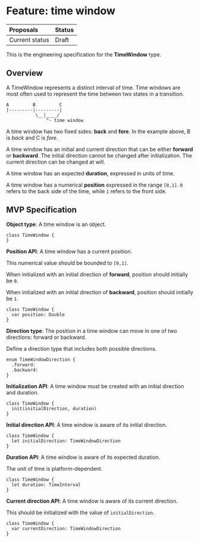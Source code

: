 # Feature: time window

| Proposals | Status |
|:------------------|:-------|
| Current status | Draft |

This is the engineering specification for the **TimeWindow** type.

## Overview

A TimeWindow represents a distinct interval of time. Time windows are most often used to represent the time between two states in a transition.

```
A         B         C
|---------|---------|
           \__|____/
               ^- time window
```

A time window has two fixed sides: **back** and **fore**. In the example above, B is *back* and C is *fore*.

A time window has an initial and current direction that can be either **forward** or **backward**. The initial direction cannot be changed after initialization. The current direction can be changed at will.

A time window has an expected **duration**, expressed in units of time.

A time window has a numerical **position** expressed in the range `[0,1]`. `0` refers to the back side of the time, while `1` refers to the front side.

## MVP Specification

**Object type**: A time window is an object.

```
class TimeWindow {
}
```

**Position API**: A time window has a current position.

This numerical value should be bounded to `[0,1]`.

When initialized with an initial direction of **forward**, position should initially be `0`.

When initialized with an initial direction of **backward**, position should initially be `1`.

```
class TimeWindow {
  var position: Double
}
```

**Direction type**: The position in a time window can move in one of two directions: forward or backward.

Define a direction type that includes both possible directions.

```
enum TimeWindowDirection {
  .forward:
  .backward:
}
```

**Initialization API**: A time window must be created with an initial direction and duration.

```
class TimeWindow {
  init(initialDirection, duration)
}
```

**Initial direction API**: A time window is aware of its initial direction.

```
class TimeWindow {
  let initialDirection: TimeWindowDirection
}
```

**Duration API**: A time window is aware of its expected duration.

The unit of time is platform-dependent.

```
class TimeWindow {
  let duration: TimeInterval
}
```

**Current direction API**: A time window is aware of its current direction.

This should be initialized with the value of `initialDirection`.

```
class TimeWindow {
  var currentDirection: TimeWindowDirection
}
```

